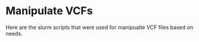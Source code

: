 # Manipulate VCFs
Here are the slurm scripts that were used for manipualte VCF files based on needs.
